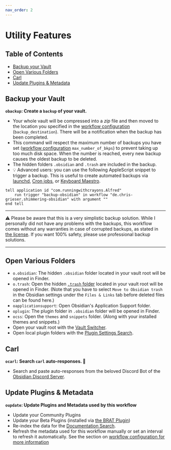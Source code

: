 ```yaml
---
nav_order: 2
---
```


# Utility Features

## Table of Contents
<!-- MarkdownTOC -->

- [Backup your Vault](#backup-your-vault)
- [Open Various Folders](#open-various-folders)
- [Carl](#carl)
- [Update Plugins & Metadata](#update-plugins--metadata)

<!-- /MarkdownTOC -->

## Backup your Vault
**`obackup`: Create a `backup` of your vault.**
- Your whole vault will be compressed into a *zip* file and then moved to the location you specified in the [workflow configuration](Workflow%20Configuration.md#Backups) (`backup_destination`). There will be a notification when the backup has been completed.
- This command will respect the maximum number of backups you have set ([workflow configuration](Workflow%20Configuration.md#Backups) `max_number_of_bkps`) to prevent taking up too much disk space. When the number is reached, every new backup causes the oldest backup to be deleted.
- The hidden folders `.obsidian` and `.trash` are included in the backup.
- 💡 Advanced users: you can use the following AppleScript snippet to trigger a backup. This is useful to create automated backups via [launchd](https://launchd.info/), [Cron jobs](https://ostechnix.com/a-beginners-guide-to-cron-jobs/), or [Keyboard Maestro](https://www.keyboardmaestro.com/main/).

```applescript
tell application id "com.runningwithcrayons.Alfred"
	run trigger "backup-obsidian" in workflow "de.chris-grieser.shimmering-obsidian" with argument ""
end tell
```

---

⚠️ Please be aware that this is a very simplistic backup solution. While I personally did not have any problems with the backups, this workflow comes without any warranties in case of corrupted backups, as stated in [the license](https://github.com/chrisgrieser/shimmering-obsidian/blob/main/LICENSE). If you want 100% safety, please use professional backup solutions.

---

## Open Various Folders
- `o.obsidian`: The hidden `.obsidian` folder located in your vault root will be opened in Finder.
- `o.trash`: Open the hidden [`.trash` folder](https://help.obsidian.md/Advanced+topics/Deleting+files) located in your vault root will be opened in Finder. (Note that you have to select `Move to Obsidian trash` in the Obsidian settings under the `Files & Links` tab before deleted files can be found here.)
- `oapplicationsupport`: Open Obsidian's Application Support folder.
- `oplugin`: The plugin folder in `.obsidian` folder will be opened in Finder.
- `ocss`: Open the `themes` and `snippets` folder. (Along with your installed themes and snippets.)
- Open your vault root with the [Vault Switcher](Vault%20Switcher.md).
- Open local plugin folders with the [Plugin Settings Search](Settings%20and%20Local%20Plugin%20Search.md).

## Carl
**`ocarl`: Search `carl` auto-responses. 🐢**
- Search and paste auto-responses from the beloved Discord Bot of the [Obsidian Discord Server](https://discord.gg/veuWUTm).

## Update Plugins & Metadata
**`oupdate`: Update Plugins and Metadata used by this workflow**
- Update your Community Plugins
- Update your Beta Plugins (installed via [the BRAT Plugin](https://github.com/TfTHacker/obsidian42-brat))
- Re-index the data for the [Documentation Search](Documentation%20and%20Forum%20Search.md).
- Refresh the metadata used for this workflow manually or set an interval to refresh it automatically. See the section on [workflow configuration for more information](Workflow%20Configuration.md#Metadata-Extractor-Configuration)
